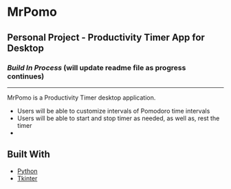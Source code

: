 # MrPomo
Personal Project - Productivity Timer App for Desktop
-------------------------------
### *Build In Process* (will update readme file as progress continues)
-------------------------------
MrPomo is a Productivity Timer desktop application.
* Users will be able to customize intervals of Pomodoro time intervals
* Users will be able to start and stop timer as needed, as well as, rest the timer
* 

## Built With
* [Python](https://www.python.org/)
* [Tkinter](https://wiki.python.org/moin/TkInter)
